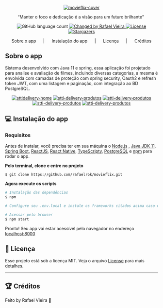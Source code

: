 <p align="center"><a href="https://ibb.co/jfpQfLN"><img src="https://i.ibb.co/Mhqffdv/listmovie.png" alt="movieflix-cover" border="0" /></a></p>



<p align="center">“Manter o foco e dedicação é a visão para um futuro brilhante"</blockquote>&nbsp;

<p align="center">
  <img alt="GitHub language count" src="https://img.shields.io/github/languages/count/rafaelrok/letmeask?color=%2304D361">

  <a href="https://www.linkedin.com/in/rafael-vieira-dos-santos-7a1842201/">
    <img alt="Changed by Rafael Vieira" src="https://img.shields.io/badge/changed%20by-Rafael_Vieira-%2304D361">
  </a>

  <a href="https://github.com/rafaelrok/letmeask/blob/add-license-1/LICENSE">
    <img alt="License" src="https://img.shields.io/badge/license-MIT-%2304D361">
  </a>

  <a href="https://github.com/rafaelrok/letmeask/stargazers">
    <img alt="Stargazers" src="https://img.shields.io/github/stars/rafaelrok/letmeask?style=social">
  </a>
</p>

<p align="center">  
  <a href="#rocket-sobre-o-app">Sobre o app</a>&nbsp; &nbsp; &nbsp; |&nbsp; &nbsp; &nbsp;
  <a href="#computer-instalação-do-app">Instalação do app</a>&nbsp; &nbsp; &nbsp; |&nbsp; &nbsp; &nbsp;
  <a href="#memo-licença">Licença</a>&nbsp; &nbsp; &nbsp; |&nbsp; &nbsp; &nbsp;
  <a href="#trophy-créditos">Créditos</a>
</p>

##  Sobre o app

Sistema desenvolvido com Java 11 e spring, essa aplicação foi projetado para analise e avaliação de filmes, incluindo diversas categorias, a mesma é envolvida com camadas de proteção com spring security, Oauth2 e refresh token JWT, com uma listagem 
e paginação, com integração ao BD PostgreSQL.


<p align="center"><a href="https://ibb.co/jfpQfLN"><img src="https://i.ibb.co/fvQFMRv/home.png" alt="sttidelivery-home" border="0" /></a>
<a href="https://ibb.co/1f2ktYq"><img src="https://i.ibb.co/Mhqffdv/listmovie.png" alt="stti-delivery-produtos" border="0" /></a>
<a href="https://ibb.co/1f2ktYq"><img src="https://i.ibb.co/ckWNcnS/movie-details-1.png" alt="stti-delivery-produtos" border="0" /></a>
<a href="https://ibb.co/1f2ktYq"><img src="https://i.ibb.co/98WV4nZ/movie-details-2.png" alt="stti-delivery-produtos" border="0" /></a>
<a href="https://ibb.co/1f2ktYq"><img src="https://i.ibb.co/88v1hC1/movie-details-3.png" alt="stti-delivery-produtos" border="0" /></a></p>


## :computer: Instalação do app

### Requisitos

Antes de instalar, você precisa ter em sua máquina o [Node.js](https://nodejs.org/en/download/) , [Java JDK 11](https://www.oracle.com/br/java/technologies/javase-jdk11-downloads.html), [Spring Boot](https://spring.io/), [ReactJS](https://pt-br.reactjs.org/), [React Native](https://reactnative.dev/), [TypeScripty](https://www.typescriptlang.org/), [PostgreSQL](https://www.postgresql.org/) e [npm](https://www.npmjs.com/) para rodar o app.

**Pelo terminal, clone e entre no projeto**

```bash
$ git clone https://github.com/rafaelrok/movieflix.git
```

**Agora execute os scripts**

```bash
# Instalação das dependências
$ npm

# Configure seu .env.local e instale os frameworks citados acima caso não tenha

# Acessar pelo browser
$ npm start
```

Pronto! Seu app vai estar acessível pelo navegador no endereço [localhost:8000](http://localhost:8000)

## :memo: Licença

Esse projeto está sob a licença MIT. Veja o arquivo [License](LICENSE) para mais detalhes.

---

## :trophy: Créditos

Feito by Rafael Vieira 💪
